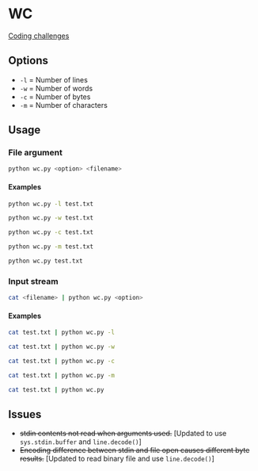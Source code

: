 # WC

[Coding challenges](https://codingchallenges.fyi/challenges/challenge-wc/)

## Options

* `-l` = Number of lines
* `-w` = Number of words
* `-c` = Number of bytes
* `-m` = Number of characters

## Usage

### File argument

```Bash
python wc.py <option> <filename>
```

#### Examples

```Bash
python wc.py -l test.txt
```

```Bash
python wc.py -w test.txt
```

```Bash
python wc.py -c test.txt
```

```Bash
python wc.py -m test.txt
```

```Bash
python wc.py test.txt
```

### Input stream

```Bash
cat <filename> | python wc.py <option>
```

#### Examples

```Bash
cat test.txt | python wc.py -l
```

```Bash
cat test.txt | python wc.py -w
```

```Bash
cat test.txt | python wc.py -c
```

```Bash
cat test.txt | python wc.py -m
```

```Bash
cat test.txt | python wc.py
```

## Issues

* ~~stdin contents not read when arguments used.~~ [Updated to use `sys.stdin.buffer` and `line.decode()`]
* ~~Encoding difference between stdin and file open causes different byte results.~~  [Updated to read binary file and use `line.decode()`]
